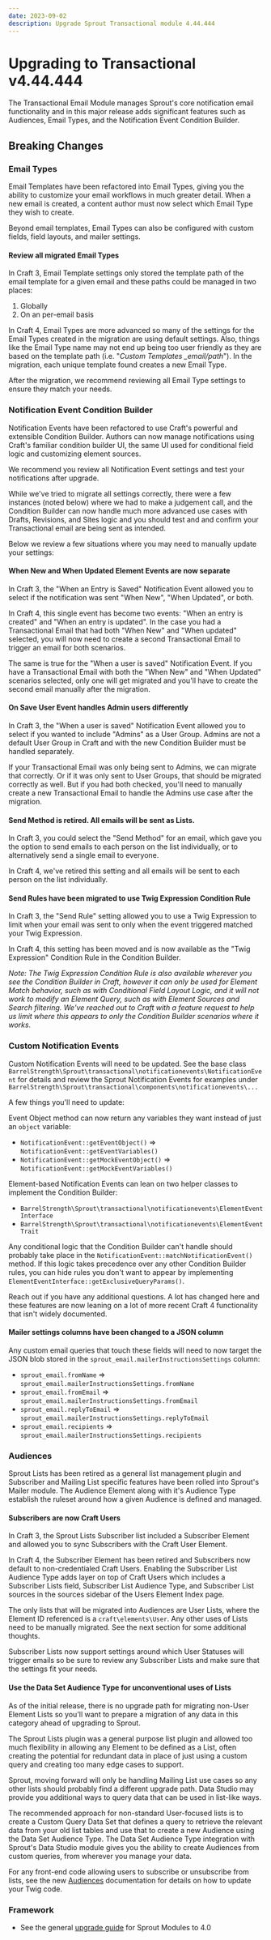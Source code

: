 ```yaml
---
date: 2023-09-02
description: Upgrade Sprout Transactional module 4.44.444
---
```


# Upgrading to Transactional v4.44.444

The Transactional Email Module manages Sprout's core notification email functionality and in this major release adds significant features such as Audiences, Email Types, and the Notification Event Condition Builder.

## Breaking Changes

### Email Types

Email Templates have been refactored into Email Types, giving you the ability to customize your email workflows in much greater detail. When a new email is created, a content author must now select which Email Type they wish to create.

Beyond email templates, Email Types can also be configured with custom fields, field layouts, and mailer settings.

#### Review all migrated Email Types

In Craft 3, Email Template settings only stored the template path of the email template for a given email and these paths could be managed in two places:

1. Globally
2. On an per-email basis

In Craft 4, Email Types are more advanced so many of the settings for the Email Types created in the migration are using default settings. Also, things like the Email Type name may not end up being too user friendly as they are based on the template path (i.e. "_Custom Templates \_email/path_"). In the migration, each unique template found creates a new Email Type.

After the migration, we recommend reviewing all Email Type settings to ensure they match your needs.

### Notification Event Condition Builder

Notification Events have been refactored to use Craft's powerful and extensible Condition Builder. Authors can now manage notifications using Craft's familiar condition builder UI, the same UI used for conditional field logic and customizing element sources.

We recommend you review all Notification Event settings and test your notifications after upgrade.

While we've tried to migrate all settings correctly, there were a few instances (noted below) where we had to make a judgement call, and the Condition Builder can now handle much more advanced use cases with Drafts, Revisions, and Sites logic and you should test and and confirm your Transactional email are being sent as intended. 

Below we review a few situations where you may need to manually update your settings:

#### When New and When Updated Element Events are now separate

In Craft 3, the "When an Entry is Saved" Notification Event allowed you to select if the notification was sent "When New", "When Updated", or both.

In Craft 4, this single event has become two events: "When an entry is created" and "When an entry is updated". In the case you had a Transactional Email that had both "When New" and "When updated" selected, you will now need to create a second Transactional Email to trigger an email for both scenarios.

The same is true for the "When a user is saved" Notification Event. If you have a Transactional Email with both the "When New" and "When Updated" scenarios selected, only one will get migrated and you'll have to create the second email manually after the migration. 

#### On Save User Event handles Admin users differently

In Craft 3, the "When a user is saved" Notification Event allowed you to select if you wanted to include "Admins" as a User Group. Admins are not a default User Group in Craft and with the new Condition Builder must be handled separately.

If your Transactional Email was only being sent to Admins, we can migrate that correctly. Or if it was only sent to User Groups, that should be migrated correctly as well. But if you had both checked, you'll need to manually create a new Transactional Email to handle the Admins use case after the migration.

#### Send Method is retired. All emails will be sent as Lists.

In Craft 3, you could select the "Send Method" for an email, which gave you the option to send emails to each person on the list individually, or to alternatively send a single email to everyone. 

In Craft 4, we've retired this setting and all emails will be sent to each person on the list individually.

#### Send Rules have been migrated to use Twig Expression Condition Rule

In Craft 3, the "Send Rule" setting allowed you to use a Twig Expression to limit when your email was sent to only when the event triggered matched your Twig Expression.

In Craft 4, this setting has been moved and is now available as the "Twig Expression" Condition Rule in the Condition Builder. 

_Note: The Twig Expression Condition Rule is also available wherever you see the Condition Builder in Craft, however it can only be used for Element Match behavior, such as with Conditional Field Layout Logic, and it will not work to modify an Element Query, such as with Element Sources and Search filtering. We've reached out to Craft with a feature request to help us limit where this appears to only the Condition Builder scenarios where it works._

### Custom Notification Events

Custom Notification Events will need to be updated. See the base class `BarrelStrength\Sprout\transactional\notificationevents\NotificationEvent` for details and review the Sprout Notification Events for examples under `BarrelStrength\Sprout\transactional\components\notificationevents\...`

A few things you'll need to update:

Event Object method can now return any variables they want instead of just an `object` variable:

- `NotificationEvent::getEventObject()` => `NotificationEvent::getEventVariables()`
- `NotificationEvent::getMockEventObject()` => `NotificationEvent::getMockEventVariables()`

Element-based Notification Events can lean on two helper classes to implement the Condition Builder:

- `BarrelStrength\Sprout\transactional\notificationevents\ElementEventInterface`
- `BarrelStrength\Sprout\transactional\notificationevents\ElementEventTrait`

Any conditional logic that the Condition Builder can't handle should probably take place in the `NotificationEvent::matchNotificationEvent()` method. If this logic takes precedence over any other Condition Builder rules, you can hide rules you don't want to appear by implementing `ElementEventInterface::getExclusiveQueryParams()`. 

Reach out if you have any additional questions. A lot has changed here and these features are now leaning on a lot of more recent Craft 4 functionality that isn't widely documented.

#### Mailer settings columns have been changed to a JSON column

Any custom email queries that touch these fields will need to now target the JSON blob stored in the `sprout_email.mailerInstructionsSettings` column:

- `sprout_email.fromName` => `sprout_email.mailerInstructionsSettings.fromName`
- `sprout_email.fromEmail` => `sprout_email.mailerInstructionsSettings.fromEmail`
- `sprout_email.replyToEmail` => `sprout_email.mailerInstructionsSettings.replyToEmail`
- `sprout_email.recipients` => `sprout_email.mailerInstructionsSettings.recipients`

### Audiences

Sprout Lists has been retired as a general list management plugin and Subscriber and Mailing List specific features have been rolled into Sprout's Mailer module. The Audience Element along with it's Audience Type establish the ruleset around how a given Audience is defined and managed.

#### Subscribers are now Craft Users

In Craft 3, the Sprout Lists Subscriber list included a Subscriber Element and allowed you to sync Subscribers with the Craft User Element.

In Craft 4, the Subscriber Element has been retired and Subscribers now default to non-credentialed Craft Users. Enabling the Subscriber List Audience Type adds layer on top of Craft Users which includes a Subscriber Lists field, Subscriber List Audience Type, and Subscriber List sources in the sources sidebar of the Users Element Index page.

The only lists that will be migrated into Audiences are User Lists, where the Element ID referenced is a `craft\elements\User`. Any other uses of Lists need to be manually migrated. See the next section for some additional thoughts.

Subscriber Lists now support settings around which User Statuses will trigger emails so be sure to review any Subscriber Lists and make sure that the settings fit your needs.

#### Use the Data Set Audience Type for unconventional uses of Lists

As of the initial release, there is no upgrade path for migrating non-User Element Lists so you'll want to prepare a migration of any data in this category ahead of upgrading to Sprout.

The Sprout Lists plugin was a general purpose list plugin and allowed too much flexibility in allowing any Element to be defined as a List, often creating the potential for redundant data in place of just using a custom query and creating too many edge cases to support.

Sprout, moving forward will only be handling Mailing List use cases so any other lists should probably find a different upgrade path. Data Studio may provide you additional ways to query data that can be used in list-like ways.

The recommended approach for non-standard User-focused lists is to create a Custom Query Data Set that defines a query to retrieve the relevant data from your old list tables and use that to create a new Audience using the Data Set Audience Type. The Data Set Audience Type integration with Sprout's Data Studio module gives you the ability to create Audiences from custom queries, from wherever you manage your data.

For any front-end code allowing users to subscribe or unsubscribe from lists, see the new [Audiences](../audiences) documentation for details on how to update your Twig code.

### Framework

- See the general [upgrade guide][#400-framework] for Sprout Modules to 4.0

[#400-framework]: ../updates/4.0.0-framework.md
